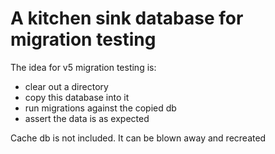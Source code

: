 # A kitchen sink database for migration testing

The idea for v5 migration testing is:

- clear out a directory
- copy this database into it
- run migrations against the copied db
- assert the data is as expected

Cache db is not included. It can be blown away and recreated
